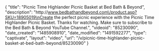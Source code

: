 {
    "title": "Picnic Time Highlander Picnic Basket at Bed Bath & Beyond",
    "description": "http:\/\/www.bedbathandbeyond.com\/product.asp?SKU=18905019\nCreate the perfect picnic experience with the Picnic Time Highlander Picnic Basket. Thanks for watching. Make sure to subscribe to the Bed Bath & Beyond YouTube Channel.",
    "videoid": "85230090",
    "date_created": "1485908910",
    "date_modified": "1491592277",
    "type": "captivate",
    "layout": "video",
    "url": "\/v\/picnic-time-highlander-picnic-basket-at-bed-bath-beyond\/85230090"
}